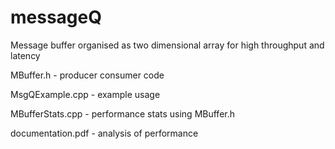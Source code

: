 # messageQ
Message buffer organised as two dimensional array for high throughput and latency

MBuffer.h - producer consumer code

MsgQExample.cpp - example usage

MBufferStats.cpp - performance stats using MBuffer.h

documentation.pdf - analysis of performance
